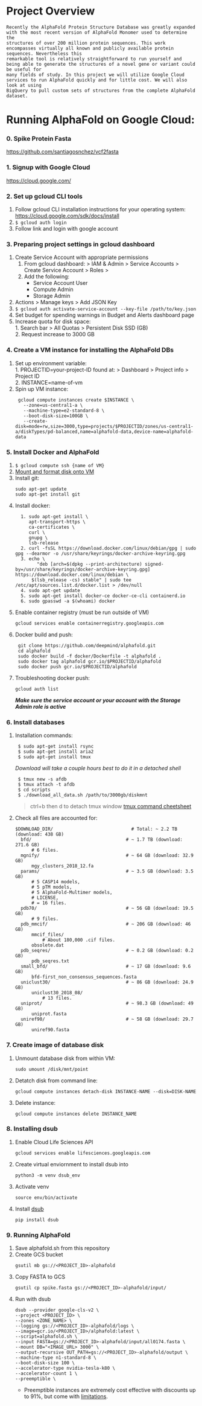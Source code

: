 # Project Overview

    Recently the AlphaFold Protein Structure Database was greatly expanded with the most recent version of AlphaFold Monomer used to determine the
    structures of over 200 million protein sequences. This work encompasses virtually all known and publicly available protein sequences. Nevertheless this
    remarkable tool is relatively straightforward to run yourself and being able to generate the structures of a novel gene or variant could be useful for
    many fields of study. In this project we will utilize Google Cloud services to run AlphaFold quickly and for little cost. We will also look at using
    BigQuery to pull custom sets of structures from the complete AlphaFold dataset. 

# Running AlphaFold on Google Cloud:

### 0. Spike Protein Fasta 
   
  https://github.com/santiagosnchez/vcf2fasta
      
### 1. Signup with Google Cloud 

  https://cloud.google.com/
  
### 2. Set up gcloud CLI tools 
  1. Follow gcloud CLI installation instructions for your operating system: https://cloud.google.com/sdk/docs/install
  2. ```$ gcloud auth login``` 
  3. Follow link and login with google account 
### 3. Preparing project settings in gcloud dashboard 
  1. Create Service Account with appropriate permissions
     1. From gcloud dashboard:  > IAM & Admin \> Service Accounts \> Create Service Account \> Roles \> 
     2. Add the following:
        - Service Account User
        - Compute Admin 
        - Storage Admin
  2. Actions \> Manage keys \> Add JSON Key
  3. ```$ gcloud auth activate-service-account --key-file /path/to/key.json```
  4. Set budget for spending warnings in Budget and Alerts dashboard page
  5. Increase quota for disk space:  
    1. Search bar \> All Quotas \> Persistent Disk SSD (GB)   
    2. Request increase to 3000 GB 
### 4. Create a VM instance for installing the AlphaFold DBs 
  1. Set up environment variable:  
    1. PROJECTID=your-project-ID found at: > Dashboard \> Project info \> Project ID  
    2. INSTANCE=name-of-vm 
  2. Spin up VM instance:
      ``` 
       gcloud compute instances create $INSTANCE \  
         --zone=us-central1-a \   
         --machine-type=e2-standard-8 \  
         --boot-disk-size=100GB \  
         --create-disk=mode=rw,size=3000,type=projects/$PROJECTID/zones/us-central1-a/diskTypes/pd-balanced,name=alphafold-data,device-name=alphafold-data  
      ```
### 5. Install Docker and AlphaFold
  1. ```$ gcloud compute ssh {name of VM}```
  2. [Mount and format disk onto VM](https://cloud.google.com/compute/docs/disks/add-persistent-disk#format_and_mount_linux)
  3. Install git:  
     ```
     sudo apt-get update   
     sudo apt-get install git 
     ```
  4. Install docker:
     ```
       1. sudo apt-get install \
          apt-transport-https \
          ca-certificates \
          curl \
          gnupg \
          lsb-release
       2. curl -fsSL https://download.docker.com/linux/debian/gpg | sudo gpg --dearmor -o /usr/share/keyrings/docker-archive-keyring.gpg
       3. echo \
             "deb [arch=$(dpkg --print-architecture) signed-by=/usr/share/keyrings/docker-archive-keyring.gpg] https://download.docker.com/linux/debian \
           $(lsb_release -cs) stable" | sudo tee /etc/apt/sources.list.d/docker.list > /dev/null
       4. sudo apt-get update 
       5. sudo apt-get install docker-ce docker-ce-cli containerd.io
       6. sudo gpasswd -a $(whoami) docker
  5. Enable container registry (must be run outside of VM)
      ```
      gcloud services enable containerregistry.googleapis.com
      ```
  6. Docker build and push:
     ```
      git clone https://github.com/deepmind/alphafold.git  
      cd alphafold  
      sudo docker build -f docker/Dockerfile -t alphafold .  
      sudo docker tag alphafold gcr.io/$PROJECTID/alphafold  
      sudo docker push gcr.io/$PROJECTID/alphafold 
      ```
  7. Troubleshooting docker push: 
      ```
      gcloud auth list   
      ```
      ***Make sure the service account or your account with the Storage Admin role is active***

### 6. Install databases 
  1. Installation commands:
        ```
         $ sudo apt-get install rsync
         $ sudo apt-get install aria2
         $ sudo apt-get install tmux
        ```
        
       *Download will take a couple hours best to do it in a detached shell*


        ```
         $ tmux new -s afdb
         $ tmux attach -t afdb 
         $ cd scripts 
         $ ./download_all_data.sh /path/to/3000gb/diskmnt
        ```
       
        > ctrl+b then d to detach tmux window
          [tmux command cheetsheet](https://tmuxcheatsheet.com/)
      
  2. Check all files are accounted for:
      ```
      $DOWNLOAD_DIR/                             # Total: ~ 2.2 TB (download: 438 GB)
        bfd/                                   # ~ 1.7 TB (download: 271.6 GB)
            # 6 files.
        mgnify/                                # ~ 64 GB (download: 32.9 GB)
            mgy_clusters_2018_12.fa
        params/                                # ~ 3.5 GB (download: 3.5 GB)
            # 5 CASP14 models,
            # 5 pTM models,
            # 5 AlphaFold-Multimer models,
            # LICENSE,
            # = 16 files.
        pdb70/                                 # ~ 56 GB (download: 19.5 GB)
            # 9 files.
        pdb_mmcif/                             # ~ 206 GB (download: 46 GB)
            mmcif_files/
                # About 180,000 .cif files.
            obsolete.dat
        pdb_seqres/                            # ~ 0.2 GB (download: 0.2 GB)
            pdb_seqres.txt
        small_bfd/                             # ~ 17 GB (download: 9.6 GB)
            bfd-first_non_consensus_sequences.fasta
        uniclust30/                            # ~ 86 GB (download: 24.9 GB)
            uniclust30_2018_08/
                # 13 files.
        uniprot/                               # ~ 98.3 GB (download: 49 GB)
            uniprot.fasta
        uniref90/                              # ~ 58 GB (download: 29.7 GB)
            uniref90.fasta
      ```
      
### 7. Create image of database disk 

1. Unmount database disk from within VM: 
   ```
   sudo umount /disk/mnt/point
   ```
2. Detatch disk from command line:
   ```
   gcloud compute instances detach-disk INSTANCE-NAME --disk=DISK-NAME
   ```
3. Delete instance:
   ```
   gcloud compute instances delete INSTANCE_NAME
   ```
### 8. Installing dsub 

1. Enable Cloud Life Sciences API
   ```
   gcloud services enable lifesciences.googleapis.com
   ```
2. Create virtual enviornment to install dsub into
   ```
   python3 -m venv dsub_env
   ```
3. Activate venv 
   ```
   source env/bin/activate
   ```
4. Install [dsub](https://github.com/DataBiosphere/dsub)
   ```
   pip install dsub
   ```
### 9. Running AlphaFold 

 1. Save alphafold.sh from this repository
 2. Create GCS bucket
    ```
    gsutil mb gs://<PROJECT_ID>-alphafold

    ```
 3. Copy FASTA to GCS 
    ```
    gsutil cp spike.fasta gs://<PROJECT_ID>-alphafold/input/
    ```
 4. Run with dsub 
    ```
    dsub --provider google-cls-v2 \
    --project <PROJECT_ID> \
    --zones <ZONE_NAME> \
    --logging gs://<PROJECT_ID>-alphafold/logs \
    --image=gcr.io/<PROJECT_ID>/alphafold:latest \
    --script=alphafold.sh \
    --input FASTA=gs://<PROJECT_ID>-alphafold/input/all0174.fasta \
    --mount DB="<IMAGE_URL> 3000" \
    --output-recursive OUT_PATH=gs://<PROJECT_ID>-alphafold/output \
    --machine-type n1-standard-8 \
    --boot-disk-size 100 \ 
    --accelerator-type nvidia-tesla-k80 \
    --accelerator-count 1 \
    --preemptible \
    ```
    - Preemptible instances are extremely cost effective with discounts up to 91%, but come with [limitations](https://cloud.google.com/compute/docs/instances/preemptible). 



    










